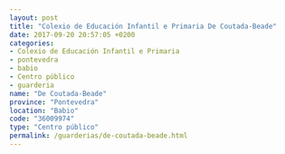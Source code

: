 ```yaml
---
layout: post
title: "Colexio de Educación Infantil e Primaria De Coutada-Beade"
date: 2017-09-20 20:57:05 +0200
categories:
- Colexio de Educación Infantil e Primaria
- pontevedra
- babio
- Centro público
- guarderia
name: "De Coutada-Beade"
province: "Pontevedra"
location: "Babio"
code: "36009974"
type: "Centro público"
permalink: /guarderias/de-coutada-beade.html
---
```

